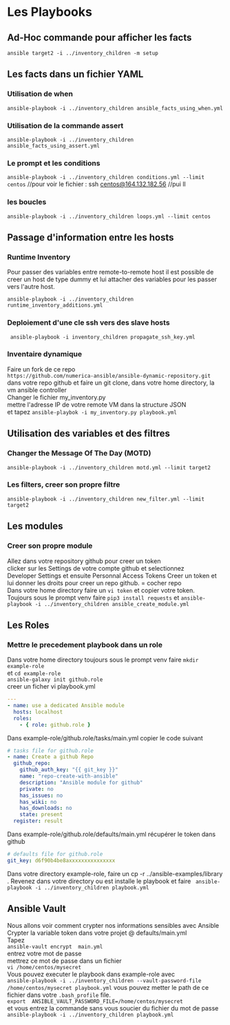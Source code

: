 # Les Playbooks

## Ad-Hoc commande pour afficher les facts 
```ansible target2 -i ../inventory_children -m setup```

## Les facts dans un fichier YAML
### Utilisation de when 
```ansible-playbook -i ../inventory_children ansible_facts_using_when.yml```
### Utilisation de la commande assert 
```ansible-playbook -i ../inventory_children ansible_facts_using_assert.yml```  

### Le prompt et les conditions
```ansible-playbook -i ../inventory_children conditions.yml --limit centos```
//pour voir le fichier : ssh centos@164.132.182.56
//pui ll
### les boucles
```ansible-playbook -i ../inventory_children loops.yml --limit centos```

## Passage d'information entre les hosts
### Runtime Inventory 
Pour passer des variables entre remote-to-remote host il est possible
de creer un host de type dummy et lui attacher des variables pour les passer 
vers l'autre host.

```ansible-playbook -i ../inventory_children runtime_inventory_additions.yml```

### Deploiement d'une cle ssh vers des slave hosts

```shell script
 ansible-playbook -i inventory_children propagate_ssh_key.yml 
```

### Inventaire dynamique
Faire un fork de ce repo  
```https://github.com/numerica-ansible/ansible-dynamic-repository.git```
dans votre repo github
et faire un git clone, dans votre home directory,  la vm ansible controller   
Changer le fichier my_inventory.py   
mettre l'adresse IP de votre remote VM dans la structure JSON   
et  tapez
```ansible-playbok -i my_inventory.py playbook.yml```


## Utilisation des variables et des filtres 

### Changer the Message Of The Day (MOTD) 
```ansible-playbook -i ../inventory_children motd.yml --limit target2```

### Les filters, creer son propre filtre 
```ansible-playbook -i ../inventory_children new_filter.yml --limit target2```

## Les modules
### Creer son propre module 
Allez dans votre repository github pour creer un token   
clicker sur les Settings de votre compte github et selectionnez  
Developer Settings et ensuite Personnal Access Tokens 
Creer un token et lui donner les droits pour creer un repo github. = cocher repo  
Dans votre home directory faire un ```vi token``` et copier votre
token.  
Toujours sous le prompt venv
faire ```pip3 install requests``` et 
```ansible-playbook -i ../inventory_children ansible_create_module.yml```
## Les Roles

### Mettre le precedement playbook dans un role 
Dans votre home directory toujours sous le prompt venv
faire ```mkdir example-role```  
et ```cd example-role```  
```ansible-galaxy init github.role```  
creer un ficher vi playbook.yml    
```yaml
---
- name: use a dedicated Ansible module
  hosts: localhost
  roles:
    - { role: github.role }
```
Dans example-role/github.role/tasks/main.yml 
copier le code suivant
```yaml
# tasks file for github.role
- name: Create a github Repo
  github_repo:
    github_auth_key: "{{ git_key }}"
    name: "repo-create-with-ansible"
    description: "Ansible module for github"
    private: no
    has_issues: no
    has_wiki: no
    has_downloads: no
    state: present
  register: result
```
Dans  example-role/github.role/defaults/main.yml
récupérer le token dans github
```yaml
# defaults file for github.role
git_key: d6f90b4be8axxxxxxxxxxxxxxx
```
Dans votre directory example-role, faire un 
   cp -r ../ansible-examples/library .
Revenez dans votre directory ou est installe le playbook et faire
``` ansible-playbook -i ../inventory_children playbook.yml```

## Ansible Vault
Nous allons voir comment crypter nos informations sensibles avec Ansible
Crypter la variable token dans votre projet @ defaults/main.yml  
Tapez  
```ansible-vault encrypt  main.yml```   
entrez votre mot de passe   
mettrez ce mot de passe dans un fichier  
```vi /home/centos/mysecret```   
Vous pouvez executer le playbook dans example-role avec   
```ansible-playbook -i ../inventory_children --vault-password-file /home/centos/mysecret playbook.yml``` 
vous pouvez metter le path de ce fichier dans votre ```.bash_profile``` file.  
```export  ANSIBLE_VAULT_PASSWORD_FILE=/home/centos/mysecret```      
et vous entrez la commande sans vous soucier du fichier du mot de passe  
```ansible-playbook -i ../inventory_children playbook.yml``` 


















































